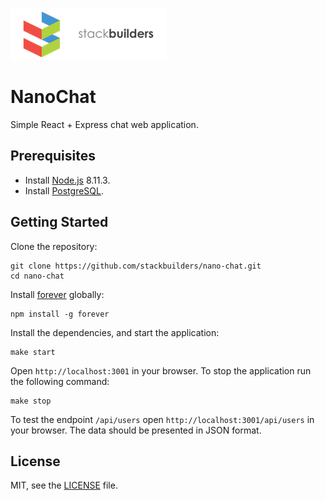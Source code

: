 ![Stack Builders](sb.png)

# NanoChat

Simple React + Express chat web application.

## Prerequisites

- Install [Node.js][nodejs] 8.11.3.
- Install [PostgreSQL][postgresql].

## Getting Started

Clone the repository:

```
git clone https://github.com/stackbuilders/nano-chat.git
cd nano-chat
```

Install [forever][forever] globally:

```
npm install -g forever
```

Install the dependencies, and start the application:

```
make start
```

Open `http://localhost:3001` in your browser. To stop the application run the
following command:

```
make stop
```

To test the endpoint `/api/users` open `http://localhost:3001/api/users` in your browser. The data should be presented in JSON format.

## License

MIT, see the [LICENSE](LICENSE) file.

[forever]: https://github.com/foreverjs/forever
[nodejs]: https://nodejs.org/en/download
[postgresql]: https://www.postgresql.org/download
